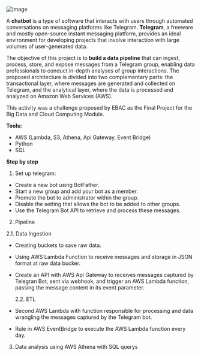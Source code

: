 ![image](https://github.com/user-attachments/assets/bfb08cbe-a6d1-4f2a-b4ec-6a30b8ee348e)

A **chatbot** is a type of software that interacts with users through automated conversations on messaging platforms like Telegram. **Telegram**, a freeware and mostly open-source instant messaging platform, provides an ideal environment for developing projects that involve interaction with large volumes of user-generated data.

The objective of this project is to **build a data pipeline** that can ingest, process, store, and expose messages from a Telegram group, enabling data professionals to conduct in-depth analyses of group interactions. The proposed architecture is divided into two complementary parts: the transactional layer, where messages are generated and collected on Telegram, and the analytical layer, where the data is processed and analyzed on Amazon Web Services (AWS).

This activity was a challenge proposed by EBAC as the Final Project for the Big Data and Cloud Computing Module.

**Tools:**
- AWS (Lambda, S3, Athena, Api Gateway, Event Bridge)
- Python
- SQL
  
**Step by step**
1. Set up telegram:
* Create a new bot using BotFather.
* Start a new group and add your bot as a member.
* Promote the bot to administrator within the group.
* Disable the setting that allows the bot to be added to other groups.
* Use the Telegram Bot API to retrieve and process these messages.
2. Pipeline
  
  2.1. Data Ingestion
* Creating buckets to save raw data.
* Using AWS Lambda Function to receive messages and storage in JSON format at raw data bucker.
* Create an API with AWS Api Gateway to receives messages captured by Telegran Bot, sent via webhook, and trigger an AWS Lambda function, passing the message content in its event parameter.
  
  2.2. ETL
* Second AWS Lambda with function responsible for processing and data wrangling the messages captured by the Telegram bot.
* Rule in AWS EventBridge to execute the AWS Lambda function every day.
3. Data analysis using AWS Athena with SQL querys

